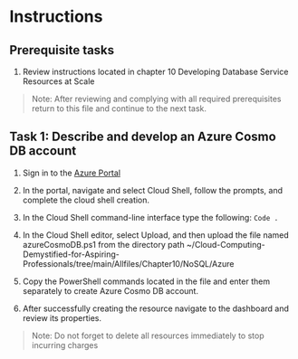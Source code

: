 # Instructions

## Prerequisite tasks

1. Review instructions located in chapter 10 Developing Database Service Resources at Scale
> Note: After reviewing and complying with all required prerequisites return to this file and continue to the next task.

## Task 1: Describe and develop an Azure Cosmo DB account

1.	Sign in to the [Azure Portal](https://portal.azure.com/)

3.	In the portal, navigate and select Cloud Shell, follow the prompts, and complete the cloud shell creation.

5.	In the Cloud Shell command-line interface type the following:
` Code . `
4.	In the Cloud Shell editor, select Upload, and then upload the file named azureCosmoDB.ps1 from the directory path ~/Cloud-Computing-Demystified-for-Aspiring-Professionals/tree/main/Allfiles/Chapter10/NoSQL/Azure

6.	Copy the PowerShell commands located in the file and enter them separately to create Azure Cosmo DB account.

8.	After successfully creating the resource navigate to the dashboard and review its properties.

> Note: Do not forget to delete all resources immediately to stop incurring charges
